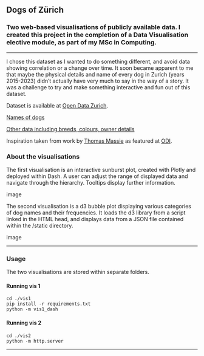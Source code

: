 Dogs of Zürich
---
### Two web-based visualisations of publicly available data. I created this project in the completion of a Data Visualisation elective module, as part of my MSc in Computing.
---
I chose this dataset as I wanted to do something different, and avoid data showing correlation or a change over time. 
It soon became apparent to me that maybe the physical details and name of every dog in Zurich (years 2015-2023) didn’t actually have very much to say in the way of a story. It was a challenge to try and make something interactive and fun out of this dataset. 

  
Dataset is available at [Open Data Zurich](https://data.stadt-zuerich.ch/). 

[Names of dogs](https://data.stadt-zuerich.ch/dataset/sid_stapo_hundenamen_od1002)

[Other data including breeds, colours, owner details](https://data.stadt-zuerich.ch/dataset/sid_stapo_hundebestand_od1001)

 
Inspiration taken from work by [Thomas Massie](https://public.tableau.com/app/profile/thomas.massie) as featured at [ODI](https://theodi.org/article/the-open-data-olympics-seven-weird-and-wonderful-open-datasets/).



### About the visualisations

The first visualisation is an interactive sunburst plot, created with Plotly and deployed within Dash. A user can adjust the range of displayed data and navigate through the hierarchy. Tooltips display further information.

image

The second visualisation is a d3 bubble plot displaying various categories of dog names and their frequencies.
It loads the d3 library from a script linked in the HTML head, and displays data from a JSON file contained within the /static directory. 

image


---
### Usage
The two visualisations are stored within separate folders.

#### Running vis 1
```
cd ./vis1
pip install -r requirements.txt
python -m vis1_dash
```

#### Running vis 2
```
cd ./vis2
python -m http.server
```
---
